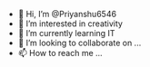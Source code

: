 - 👋 Hi, I’m @Priyanshu6546
- 👀 I’m interested in creativity
- 🌱 I’m currently learning IT 
- 💞️ I’m looking to collaborate on ...
- 📫 How to reach me ...

<!---
Priyanshu6546/Priyanshu6546 is a ✨ special ✨ repository because its `README.md` (this file) appears on your GitHub profile.
You can click the Preview link to take a look at your changes.
--->
